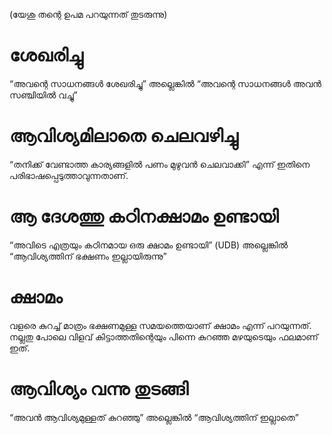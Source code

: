 (യേശു തന്റെ ഉപമ പറയുന്നത് തുടരുന്നു)
# ശേഖരിച്ചു
“അവന്റെ സാധനങ്ങൾ ശേഖരിച്ചു” അല്ലെങ്കിൽ “അവന്റെ സാധനങ്ങൾ അവൻ സഞ്ചിയിൽ വച്ചു”
# ആവിശ്യമിലാതെ ചെലവഴിച്ചു
“തനിക്ക് വേണ്ടാത്ത കാര്യങ്ങളിൽ പണം മുഴുവൻ ചെലവാക്കി” എന്ന് ഇതിനെ പരിഭാഷപ്പെടുത്താവുന്നതാണ്.
# ആ ദേശത്തു കഠിനക്ഷാമം ഉണ്ടായി
“അവിടെ എത്രയും കഠിനമായ ഒരു ക്ഷാമം ഉണ്ടായി” (UDB)  അല്ലെങ്കിൽ “ആവിശ്യത്തിന് ഭക്ഷണം ഇല്ലായിരുന്നു”
# ക്ഷാമം
വളരെ കുറച്ച് മാത്രം ഭക്ഷണമുള്ള സമയത്തെയാണ് ക്ഷാമം എന്ന് പറയുന്നത്. നല്ലതു പോലെ വിളവ് കിട്ടാത്തതിന്റെയും പിന്നെ കുറഞ്ഞ മഴയുടെയും ഫലമാണ് ഇത്.
# ആവിശ്യം വന്നു തുടങ്ങി
“അവൻ ആവിശ്യമുള്ളത് കുറഞ്ഞു” അല്ലെങ്കിൽ “ആവിശ്യത്തിന് ഇല്ലാതെ”
